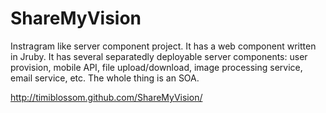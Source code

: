 ShareMyVision
============

Instragram like server component project.  It has a web component written in Jruby.
It has several separatedly deployable server components: user provision, mobile API, file upload/download, image processing service, email service, etc.
The whole thing is an SOA.  

http://timiblossom.github.com/ShareMyVision/ 
